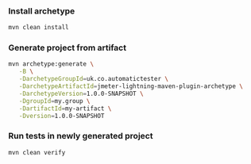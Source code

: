 ### Install archetype

```bash
mvn clean install
```

### Generate project from artifact

```bash
mvn archetype:generate \
   -B \
   -DarchetypeGroupId=uk.co.automatictester \
   -DarchetypeArtifactId=jmeter-lightning-maven-plugin-archetype \
   -DarchetypeVersion=1.0.0-SNAPSHOT \
   -DgroupId=my.group \
   -DartifactId=my-artifact \
   -Dversion=1.0.0-SNAPSHOT
```

### Run tests in newly generated project

```bash
mvn clean verify
```
